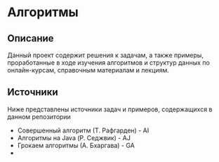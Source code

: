 # Алгоритмы 

## Описание

Данный проект содержит решения к задачам, а также примеры, проработанные 
в ходе изучения алгоритмов и структур данных по онлайн-курсам, справочным материалам и лекциям.

## Источники

Ниже представлены источники задач и примеров, содержащихся в данном репозитории 

- Совершенный алгоритм (Т. Рафгарден) - AI
- Алгоритмы на Java (Р. Седжвик) - AJ
- Грокаем алгоритмы (А. Бхаргава) - GA
- 